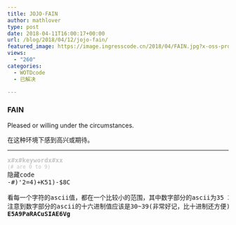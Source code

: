 ```yaml
---
title: JOJO-FAIN
author: mathlover
type: post
date: 2018-04-11T16:00:17+00:00
url: /blog/2018/04/12/jojo-fain/
featured_image: https://image.ingresscode.cn/2018/04/FAIN.jpg?x-oss-process=image/resize,m_fill,w_597,h_220
views:
  - "260"
categories:
  - WOTDcode
  - 已解决

---
```

### FAIN

Pleased or willing under the circumstances.

在这种环境下感到高兴或期待。

<!--more-->

* * *

<pre><span style="color: #c4c4c4;"><b>x#x#keywordx#xx</b></span>
<span style="color: #c4c4c4;"><small>(# are 0 to 9)</small></span>
隐藏code
-#)'2=4)+K51)-$8C

看每一个字符的ascii值，都在一个比较小的范围，其中数字部分的ascii为35 36 39，字母部分的ascii也在一个不算太大的区间。
注意到数字部分的ascii的十六进制值应该是30~39(非常好记，比十进制还方便)，因此直接把十进制ascii当成十六进制去表示，转换成十进制ascii后就得到
<strong>E5A9PaRACuSIAE6Vg
</strong></pre>